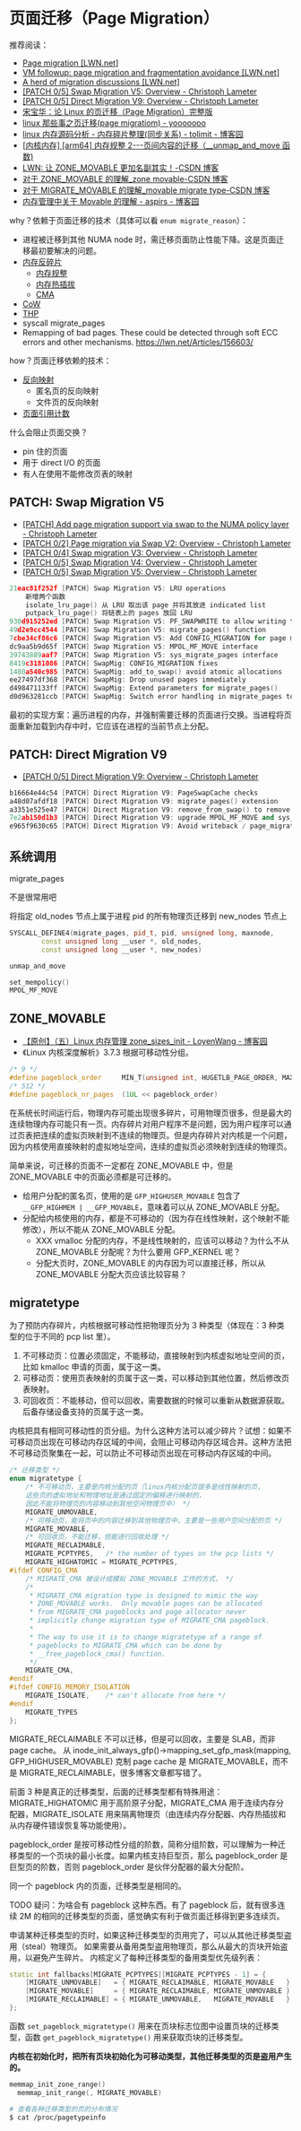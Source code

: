 # 页面迁移（Page Migration）

推荐阅读：

- [Page migration \[LWN.net\]](https://lwn.net/Articles/157066/)
- [VM followup: page migration and fragmentation avoidance \[LWN.net\]](https://lwn.net/Articles/160201/)
- [A herd of migration discussions \[LWN.net\]](https://lwn.net/Articles/1015551/)
- [\[PATCH 0/5\] Swap Migration V5: Overview - Christoph Lameter](https://lore.kernel.org/all/20051101031239.12488.76816.sendpatchset@schroedinger.engr.sgi.com/)
- [\[PATCH 0/5\] Direct Migration V9: Overview - Christoph Lameter](https://lore.kernel.org/all/20060110224114.19138.10463.sendpatchset@schroedinger.engr.sgi.com/)
- [宋宝华：论 Linux 的页迁移（Page Migration）完整版](https://cloud.tencent.com/developer/article/1681326)
- [linux 那些事之页迁移(page migratiom) - yooooooo](https://www.cnblogs.com/linhaostudy/p/17647370.html)
- [linux 内存源码分析 - 内存碎片整理(同步关系) - tolimit - 博客园](https://www.cnblogs.com/tolimit/p/5432674.html)
- [\[内核内存\] \[arm64\] 内存规整 2---页间内容的迁移（\_\_unmap_and_move 函数)](https://blog.csdn.net/u010923083/article/details/116138670?spm=1001.2014.3001.5501)
- [LWN: 让 ZONE_MOVABLE 更加名副其实！-CSDN 博客](https://blog.csdn.net/Linux_Everything/article/details/113667395)
- [对于 ZONE_MOVABLE 的理解\_zone movable-CSDN 博客](https://blog.csdn.net/rikeyone/article/details/86498298)
- [对于 MIGRATE_MOVABLE 的理解\_movable migrate type-CSDN 博客](https://blog.csdn.net/rikeyone/article/details/105863277)
- [内存管理中关于 Movable 的理解 - aspirs - 博客园](https://www.cnblogs.com/aspirs/p/12781693.html)

why？依赖于页面迁移的技术（具体可以看 `enum migrate_reason`）：

- 进程被迁移到其他 NUMA node 时，需迁移页面防止性能下降。这是页面迁移最初要解决的问题。
- [内存反碎片](./anti-fragmentation.md)
  - [内存规整](./compaction.md)
  - [内存热插拔](./hotplug.md)
  - [CMA](./cma.md)
- [CoW](./cow.md)
- [THP](./thp.md)
- syscall migrate_pages
- Remapping of bad pages. These could be detected through soft ECC errors and other mechanisms.
  https://lwn.net/Articles/156603/

how？页面迁移依赖的技术：

- [反向映射](./rmap.md)
  - 匿名页的反向映射
  - 文件页的反向映射
- [页面引用计数](./folio.md)

什么会阻止页面交换？

- pin 住的页面
- 用于 direct I/O 的页面
- 有人在使用不能修改页表的映射

## PATCH: Swap Migration V5

- [\[PATCH\] Add page migration support via swap to the NUMA policy layer - Christoph Lameter](https://lore.kernel.org/all/Pine.LNX.4.62.0510131114140.14810@schroedinger.engr.sgi.com/)
- [\[PATCH 0/2\] Page migration via Swap V2: Overview - Christoph Lameter](https://lore.kernel.org/all/20051018004932.3191.30603.sendpatchset@schroedinger.engr.sgi.com/)
- [\[PATCH 0/4\] Swap migration V3: Overview - Christoph Lameter](https://lore.kernel.org/all/20051020225935.19761.57434.sendpatchset@schroedinger.engr.sgi.com/)
- [\[PATCH 0/5\] Swap Migration V4: Overview - Christoph Lameter](https://lore.kernel.org/all/20051025193023.6828.89649.sendpatchset@schroedinger.engr.sgi.com/)
- [\[PATCH 0/5\] Swap Migration V5: Overview - Christoph Lameter](https://lore.kernel.org/all/20051101031239.12488.76816.sendpatchset@schroedinger.engr.sgi.com/)

```cpp
21eac81f252f [PATCH] Swap Migration V5: LRU operations
	新增两个函数
	isolate_lru_page() 从 LRU 取出该 page 并将其放进 indicated list
	putpack_lru_page() 将链表上的 pages 放回 LRU
930d915252ed [PATCH] Swap Migration V5: PF_SWAPWRITE to allow writing to swap
49d2e9cc4544 [PATCH] Swap Migration V5: migrate_pages() function
7cbe34cf86c6 [PATCH] Swap Migration V5: Add CONFIG_MIGRATION for page migration support
dc9aa5b9d65f [PATCH] Swap Migration V5: MPOL_MF_MOVE interface
39743889aaf7 [PATCH] Swap Migration V5: sys_migrate_pages interface
8419c3181086 [PATCH] SwapMig: CONFIG_MIGRATION fixes
1480a540c985 [PATCH] SwapMig: add_to_swap() avoid atomic allocations
ee27497df368 [PATCH] SwapMig: Drop unused pages immediately
d498471133ff [PATCH] SwapMig: Extend parameters for migrate_pages()
d0d963281ccb [PATCH] SwapMig: Switch error handling in migrate_pages to use -Exx
```

最初的实现方案：遍历进程的内存，并强制需要迁移的页面进行交换。当进程将页面重新加载到内存中时，它应该在进程的当前节点上分配。

## PATCH: Direct Migration V9

- [\[PATCH 0/5\] Direct Migration V9: Overview - Christoph Lameter](https://lore.kernel.org/all/20060110224114.19138.10463.sendpatchset@schroedinger.engr.sgi.com/)

```cpp
b16664e44c54 [PATCH] Direct Migration V9: PageSwapCache checks
a48d07afdf18 [PATCH] Direct Migration V9: migrate_pages() extension
a3351e525e47 [PATCH] Direct Migration V9: remove_from_swap() to remove swap ptes
7e2ab150d1b3 [PATCH] Direct Migration V9: upgrade MPOL_MF_MOVE and sys_migrate_pages()
e965f9630c65 [PATCH] Direct Migration V9: Avoid writeback / page_migrate() method
```

## 系统调用

migrate_pages

不是很常用吧

将指定 old_nodes 节点上属于进程 pid 的所有物理页迁移到 new_nodes 节点上

```cpp
SYSCALL_DEFINE4(migrate_pages, pid_t, pid, unsigned long, maxnode,
		const unsigned long __user *, old_nodes,
		const unsigned long __user *, new_nodes)

unmap_and_move

set_mempolicy()
MPOL_MF_MOVE
```

## ZONE_MOVABLE

- [【原创】（五）Linux 内存管理 zone_sizes_init - LoyenWang - 博客园](https://www.cnblogs.com/LoyenWang/p/11568481.html)
- 《Linux 内核深度解析》3.7.3 根据可移动性分组。

```cpp
/* 9 */
#define pageblock_order		MIN_T(unsigned int, HUGETLB_PAGE_ORDER, MAX_PAGE_ORDER)
/* 512 */
#define pageblock_nr_pages	(1UL << pageblock_order)
```

在系统长时间运行后，物理内存可能出现很多碎片，可用物理页很多，但是最大的连续物理内存可能只有一页。内存碎片对用户程序不是问题，因为用户程序可以通过页表把连续的虚拟页映射到不连续的物理页。但是内存碎片对内核是一个问题，因为内核使用直接映射的虚拟地址空间，连续的虚拟页必须映射到连续的物理页。

简单来说，可迁移的页面不一定都在 ZONE_MOVABLE 中，但是 ZONE_MOVABLE 中的页面必须都是可迁移的。

- 给用户分配的匿名页，使用的是 `GFP_HIGHUSER_MOVABLE` 包含了 `__GFP_HIGHMEM | __GFP_MOVABLE`，意味着可以从 ZONE_MOVABLE 分配。
- 分配给内核使用的内存，都是不可移动的（因为存在线性映射，这个映射不能修改），所以不能从 ZONE_MOVABLE 分配。
  - XXX vmalloc 分配的内存，不是线性映射的，应该可以移动？为什么不从 ZONE_MOVABLE 分配呢？为什么要用 GFP_KERNEL 呢？
  - 分配大页时，ZONE_MOVABLE 的内存因为可以直接迁移，所以从 ZONE_MOVABLE 分配大页应该比较容易？

## migratetype

为了预防内存碎片，内核根据可移动性把物理页分为 3 种类型（体现在：3 种类型的位于不同的 pcp list 里）。

1. 不可移动页：位置必须固定，不能移动，直接映射到内核虚拟地址空间的页，比如 kmalloc 申请的页面，属于这一类。
2. 可移动页：使用页表映射的页属于这一类，可以移动到其他位置，然后修改页表映射。
3. 可回收页：不能移动，但可以回收，需要数据的时候可以重新从数据源获取。后备存储设备支持的页属于这一类。

内核把具有相同可移动性的页分组。为什么这种方法可以减少碎片？试想：如果不可移动页出现在可移动内存区域的中间，会阻止可移动内存区域合并。这种方法把不可移动页聚集在一起，可以防止不可移动页出现在可移动内存区域的中间。

```cpp
/* 迁移类型 */
enum migratetype {
	/* 不可移动页，主要是内核分配的页（linux内核分配页很多是线性映射的页，
	这些页的虚拟地址和物理地址是通过固定的偏移进行映射的，
	因此不能将物理页的内容移动到其他空闲物理页中） */
	MIGRATE_UNMOVABLE,
	/* 可移动页，能将页中的内容迁移到其他物理页中，主要是一些用户空间分配的页 */
	MIGRATE_MOVABLE,
	/* 可回收页，不能迁移，但能进行回收处理 */
	MIGRATE_RECLAIMABLE,
	MIGRATE_PCPTYPES,	/* the number of types on the pcp lists */
	MIGRATE_HIGHATOMIC = MIGRATE_PCPTYPES,
#ifdef CONFIG_CMA
	/* MIGRATE_CMA 被设计成模拟 ZONE_MOVABLE 工作的方式， */
	/*
	 * MIGRATE_CMA migration type is designed to mimic the way
	 * ZONE_MOVABLE works.  Only movable pages can be allocated
	 * from MIGRATE_CMA pageblocks and page allocator never
	 * implicitly change migration type of MIGRATE_CMA pageblock.
	 *
	 * The way to use it is to change migratetype of a range of
	 * pageblocks to MIGRATE_CMA which can be done by
	 * __free_pageblock_cma() function.
	 */
	MIGRATE_CMA,
#endif
#ifdef CONFIG_MEMORY_ISOLATION
	MIGRATE_ISOLATE,	/* can't allocate from here */
#endif
	MIGRATE_TYPES
};
```

MIGRATE_RECLAIMABLE 不可以迁移，但是可以回收，主要是 SLAB，而非 page cache。
从 inode_init_always_gfp()->mapping_set_gfp_mask(mapping, GFP_HIGHUSER_MOVABLE) 克制 page cache 是 MIGRATE_MOVABLE，而不是 MIGRATE_RECLAIMABLE，很多博客文章都写错了。

前面 3 种是真正的迁移类型，后面的迁移类型都有特殊用途： MIGRATE_HIGHATOMIC 用于高阶原子分配，MIGRATE_CMA 用于连续内存分配器，MIGRATE_ISOLATE 用来隔离物理页（由连续内存分配器、内存热插拔和从内存硬件错误恢复等功能使用）。

pageblock_order 是按可移动性分组的阶数，简称分组阶数，可以理解为一种迁移类型的一个页块的最小长度。如果内核支持巨型页，那么 pageblock_order 是巨型页的阶数，否则 pageblock_order 是伙伴分配器的最大分配阶。

同一个 pageblock 内的页面，迁移类型是相同的。

TODO 疑问：为啥会有 pageblock 这种东西。有了 pageblock 后，就有很多连续 2M 的相同的迁移类型的页面，感觉确实有利于做页面迁移得到更多连续页。

申请某种迁移类型的页时，如果这种迁移类型的页用完了，可以从其他迁移类型盗用（steal）物理页。
如果需要从备用类型盗用物理页，那么从最大的页块开始盗用，以避免产生碎片。
内核定义了每种迁移类型的备用类型优先级列表：

```cpp
static int fallbacks[MIGRATE_PCPTYPES][MIGRATE_PCPTYPES - 1] = {
	[MIGRATE_UNMOVABLE]   = { MIGRATE_RECLAIMABLE, MIGRATE_MOVABLE   },
	[MIGRATE_MOVABLE]     = { MIGRATE_RECLAIMABLE, MIGRATE_UNMOVABLE },
	[MIGRATE_RECLAIMABLE] = { MIGRATE_UNMOVABLE,   MIGRATE_MOVABLE   },
};
```

函数 `set_pageblock_migratetype()` 用来在页块标志位图中设置页块的迁移类型，函数 `get_pageblock_migratetype()` 用来获取页块的迁移类型。

**内核在初始化时，把所有页块初始化为可移动类型，其他迁移类型的页是盗用产生的。**

```cpp
memmap_init_zone_range()
  memmap_init_range(, MIGRATE_MOVABLE)
```

```bash
# 查看各种迁移类型的页的分布情况
$ cat /proc/pagetypeinfo
```
